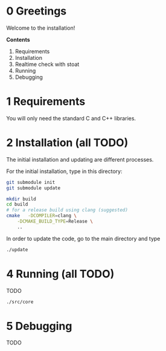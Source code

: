 # 0 Greetings
Welcome to the installation!

**Contents**

  1. Requirements
  2. Installation
  3. Realtime check with stoat
  4. Running
  5. Debugging

# 1 Requirements
You will only need the standard C and C++ libraries.

# 2 Installation (all TODO)
The initial installation and updating are different processes.

For the initial installation, type in this directory:
```sh
git submodule init
git submodule update

mkdir build
cd build
# for a release build using clang (suggested)
cmake	-DCOMPILER=clang \
	-DCMAKE_BUILD_TYPE=Release \
	..
```

In order to update the code, go to the main directory and type
```sh
./update
```

# 4 Running (all TODO)
TODO
```sh
./src/core
```

# 5 Debugging
TODO


